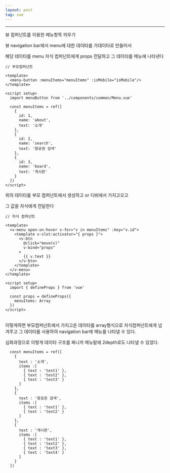 ```yaml
---
layout: post
tag: vue
---
```

***
뷰 컴퍼넌트를 이용한 메뉴항목 띄우기

뷰 navigation bar에서 menu에 대한 데이타를 가데이타로 만들어서

해당 데이타를 menu 자식 컴퍼넌트에게 props 전달하고 그 데이타를 메뉴에 나타낸다  

```
// 부모컴퍼넌트

<template>
  <menu-button :menuItems="menuItems" :isMobile="isMobile"/>
</template>

<script setup>
  import menuButton from '../components/common/Menu.vue'

  const menuItems = ref([
    {
      id: 1,
      name: 'about',
      text: '소개'
    },
    {
      id: 2,
      name: 'search',
      text: '항공권 검색'
    },
    {
      id: 3,
      name: 'board',
      text: '게시판'
    }
  ])
</script>
```
위의 데이타를 부모 컴퍼넌트에서 생성하고 or 디비에서 가지고오고

그 값을 자식에게 전달한다

```
// 자식 컴퍼넌트

<template>
  <v-menu open-on-hover v-for="v in menuItems" :key="v.id">
    <template v-slot:activator="{ props }">
      <v-btn
        @click="move(v)"
        v-bind="props"
      >
        {{ v.text }}
      </v-btn>
    </template>
  </v-menu>
</template>

<script setup>
  import { defineProps } from 'vue'
  
  const props = defineProps({
    menuItems: Array
  })
</script>
```
<br>
이렇게하면 부모컴퍼넌트에서 가지고온 데이타를 array형식으로 자식컴퍼넌트에게 넘겨주고  
그 데이타를 사용하여 navigation bar에 메뉴를 나타낼 수 있다.  

심화과정으로 
이렇게 데이타 구조를 짜니까 메뉴밑에 2depth로도 나타낼 수 있었다.
<br>

```
  const menuItems = ref([
    {
      text : '소개',
      items :[
        { text : 'test1' },
        { text : 'test2' },
        { text : 'test3' }
      ]
    },
    {
      text : '항공권 검색',
      items :[
        { text : 'text1' },
        { text : 'text2' }
      ]
    },
    {
      text : '게시판',
      items :[
        { text : 'text1' },
        { text : 'text2' },
        { text : 'text3' },
        { text : 'text4' }
      ]
    }
  ])
```
